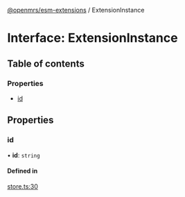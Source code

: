 [@openmrs/esm-extensions](../API.md) / ExtensionInstance

# Interface: ExtensionInstance

## Table of contents

### Properties

- [id](extensioninstance.md#id)

## Properties

### id

• **id**: `string`

#### Defined in

[store.ts:30](https://github.com/openmrs/openmrs-esm-core/blob/master/packages/framework/esm-extensions/src/store.ts#L30)
